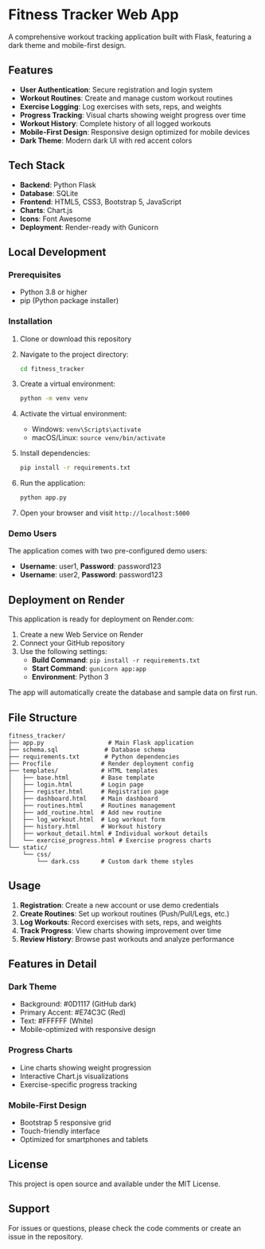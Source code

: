 # Fitness Tracker Web App

A comprehensive workout tracking application built with Flask, featuring a dark theme and mobile-first design.

## Features

- **User Authentication**: Secure registration and login system
- **Workout Routines**: Create and manage custom workout routines
- **Exercise Logging**: Log exercises with sets, reps, and weights
- **Progress Tracking**: Visual charts showing weight progress over time
- **Workout History**: Complete history of all logged workouts
- **Mobile-First Design**: Responsive design optimized for mobile devices
- **Dark Theme**: Modern dark UI with red accent colors

## Tech Stack

- **Backend**: Python Flask
- **Database**: SQLite
- **Frontend**: HTML5, CSS3, Bootstrap 5, JavaScript
- **Charts**: Chart.js
- **Icons**: Font Awesome
- **Deployment**: Render-ready with Gunicorn

## Local Development

### Prerequisites

- Python 3.8 or higher
- pip (Python package installer)

### Installation

1. Clone or download this repository
2. Navigate to the project directory:
   ```bash
   cd fitness_tracker
   ```

3. Create a virtual environment:
   ```bash
   python -m venv venv
   ```

4. Activate the virtual environment:
   - Windows: `venv\Scripts\activate`
   - macOS/Linux: `source venv/bin/activate`

5. Install dependencies:
   ```bash
   pip install -r requirements.txt
   ```

6. Run the application:
   ```bash
   python app.py
   ```

7. Open your browser and visit `http://localhost:5000`

### Demo Users

The application comes with two pre-configured demo users:
- **Username**: user1, **Password**: password123
- **Username**: user2, **Password**: password123

## Deployment on Render

This application is ready for deployment on Render.com:

1. Create a new Web Service on Render
2. Connect your GitHub repository
3. Use the following settings:
   - **Build Command**: `pip install -r requirements.txt`
   - **Start Command**: `gunicorn app:app`
   - **Environment**: Python 3

The app will automatically create the database and sample data on first run.

## File Structure

```
fitness_tracker/
├── app.py                  # Main Flask application
├── schema.sql             # Database schema
├── requirements.txt       # Python dependencies
├── Procfile              # Render deployment config
├── templates/            # HTML templates
│   ├── base.html         # Base template
│   ├── login.html        # Login page
│   ├── register.html     # Registration page
│   ├── dashboard.html    # Main dashboard
│   ├── routines.html     # Routines management
│   ├── add_routine.html  # Add new routine
│   ├── log_workout.html  # Log workout form
│   ├── history.html      # Workout history
│   ├── workout_detail.html # Individual workout details
│   └── exercise_progress.html # Exercise progress charts
└── static/
    └── css/
        └── dark.css      # Custom dark theme styles
```

## Usage

1. **Registration**: Create a new account or use demo credentials
2. **Create Routines**: Set up workout routines (Push/Pull/Legs, etc.)
3. **Log Workouts**: Record exercises with sets, reps, and weights
4. **Track Progress**: View charts showing improvement over time
5. **Review History**: Browse past workouts and analyze performance

## Features in Detail

### Dark Theme
- Background: #0D1117 (GitHub dark)
- Primary Accent: #E74C3C (Red)
- Text: #FFFFFF (White)
- Mobile-optimized with responsive design

### Progress Charts
- Line charts showing weight progression
- Interactive Chart.js visualizations
- Exercise-specific progress tracking

### Mobile-First Design
- Bootstrap 5 responsive grid
- Touch-friendly interface
- Optimized for smartphones and tablets

## License

This project is open source and available under the MIT License.

## Support

For issues or questions, please check the code comments or create an issue in the repository.
